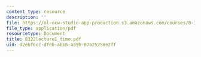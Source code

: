 ```yaml
---
content_type: resource
description: ''
file: https://ol-ocw-studio-app-production.s3.amazonaws.com/courses/8-322-quantum-theory-ii-spring-2003/d2ebf6ccdfebab16aa9b87a25258e2ff_8322lecture1_time.pdf
file_type: application/pdf
resourcetype: Document
title: 8322lecture1_time.pdf
uid: d2ebf6cc-dfeb-ab16-aa9b-87a25258e2ff
---
```

